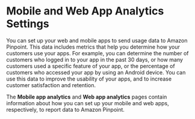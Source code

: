 # Mobile and Web App Analytics Settings<a name="settings-analytics"></a>

You can set up your web and mobile apps to send usage data to Amazon Pinpoint\. This data includes metrics that help you determine how your customers use your apps\. For example, you can determine the number of customers who logged in to your app in the past 30 days, or how many customers used a specific feature of your app, or the percentage of customers who accessed your app by using an Android device\. You can use this data to improve the usability of your apps, and to increase customer satisfaction and retention\.

The **Mobile app analytics** and **Web app analytics** pages contain information about how you can set up your mobile and web apps, respectively, to report data to Amazon Pinpoint\.